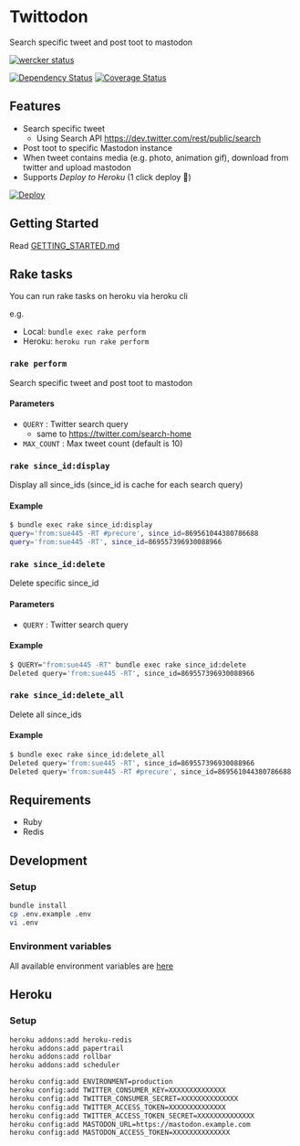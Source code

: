 # Twittodon
Search specific tweet and post toot to mastodon

[![wercker status](https://app.wercker.com/status/17b86a545fd6c33053387b3fe3723796/m/master "wercker status")](https://app.wercker.com/project/byKey/17b86a545fd6c33053387b3fe3723796)

[![Dependency Status](https://gemnasium.com/badges/github.com/sue445/twittodon.svg)](https://gemnasium.com/github.com/sue445/twittodon)
[![Coverage Status](https://coveralls.io/repos/github/sue445/twittodon/badge.svg?branch=HEAD)](https://coveralls.io/github/sue445/twittodon?branch=HEAD)

## Features
* Search specific tweet
  * Using Search API https://dev.twitter.com/rest/public/search
* Post toot to specific Mastodon instance
* When tweet contains media (e.g. photo, animation gif), download from twitter and upload mastodon
* Supports *Deploy to Heroku* (1 click deploy :triumph:)

[![Deploy](https://www.herokucdn.com/deploy/button.svg)](https://heroku.com/deploy)

## Getting Started
Read [GETTING_STARTED.md](GETTING_STARTED.md)

## Rake tasks
You can run rake tasks on heroku via heroku cli

e.g.

* Local: `bundle exec rake perform`
* Heroku: `heroku run rake perform`

### `rake perform`
Search specific tweet and post toot to mastodon

#### Parameters
* `QUERY` : Twitter search query
  * same to https://twitter.com/search-home
* `MAX_COUNT` : Max tweet count (default is 10)

### `rake since_id:display`
Display all since_ids
(since_id is cache for each search query)

#### Example
```bash
$ bundle exec rake since_id:display
query='from:sue445 -RT #precure', since_id=869561044380786688
query='from:sue445 -RT', since_id=869557396930088966
```

### `rake since_id:delete`
Delete specific since_id

#### Parameters
* `QUERY` : Twitter search query

#### Example
```bash
$ QUERY="from:sue445 -RT" bundle exec rake since_id:delete
Deleted query='from:sue445 -RT', since_id=869557396930088966
```

### `rake since_id:delete_all`
Delete all since_ids

#### Example
```bash
$ bundle exec rake since_id:delete_all
Deleted query='from:sue445 -RT', since_id=869557396930088966
Deleted query='from:sue445 -RT #precure', since_id=869561044380786688
```

## Requirements
* Ruby
* Redis

## Development
### Setup
```bash
bundle install
cp .env.example .env
vi .env
```

### Environment variables
All available environment variables are [here](.env.example)

## Heroku
### Setup
```sh
heroku addons:add heroku-redis
heroku addons:add papertrail
heroku addons:add rollbar
heroku addons:add scheduler

heroku config:add ENVIRONMENT=production
heroku config:add TWITTER_CONSUMER_KEY=XXXXXXXXXXXXXX
heroku config:add TWITTER_CONSUMER_SECRET=XXXXXXXXXXXXXX
heroku config:add TWITTER_ACCESS_TOKEN=XXXXXXXXXXXXXX
heroku config:add TWITTER_ACCESS_TOKEN_SECRET=XXXXXXXXXXXXXX
heroku config:add MASTODON_URL=https://mastodon.example.com
heroku config:add MASTODON_ACCESS_TOKEN=XXXXXXXXXXXXXX
```
